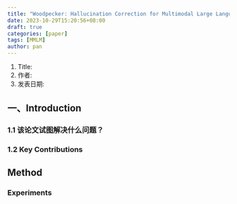 ```yaml
---
title: "Woodpecker: Hallucination Correction for Multimodal Large Language Models"
date: 2023-10-29T15:20:56+08:00
draft: true
categories: [paper]
tags: [MMLM]
author: pan
---
```

1. Title:
2. 作者:
3. 发表日期:

## 一、Introduction

### 1.1 该论文试图解决什么问题？

### 1.2 Key Contributions

## Method

### Experiments

